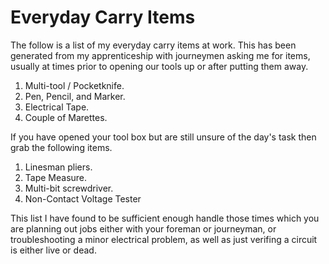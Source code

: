 # Everyday Carry Items

The follow is a list of my everyday carry items at work. This has been generated from my apprenticeship with journeymen asking me for items, usually at times prior to opening our tools up or after putting them away.

1. Multi-tool / Pocketknife.
2. Pen, Pencil, and Marker.
3. Electrical Tape.
4. Couple of Marettes.

If you have opened your tool box but are still unsure of the day's task then grab the following items.

1. Linesman pliers.
2. Tape Measure.
3. Multi-bit screwdriver.
4. Non-Contact Voltage Tester

This list I have found to be sufficient enough handle those times which you are planning out jobs either with your foreman or journeyman, or troubleshooting a minor electrical problem, as well as just verifing a circuit is either live or dead.
